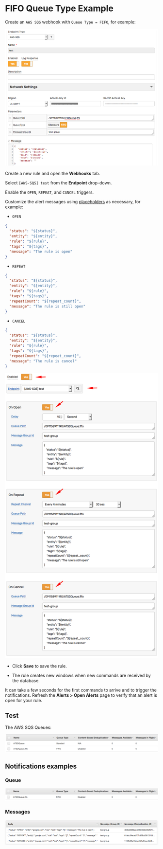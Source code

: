 # FIFO Queue Type Example

Create an `AWS SQS` webhook with `Queue Type = FIFO`, for example:

![](./images/aws_sqs_web_notification_config_fifo.png)

Create a new rule and open the **Webhooks** tab.

Select `[AWS-SQS] test` from the **Endpoint** drop-down.

Enable the `OPEN`, `REPEAT`, and `CANCEL` triggers.

Customize the alert messages using [placeholders](../placeholders.md) as necessary, for example:

* `OPEN`

```json
{
  "status": "${status}",
  "entity": "${entity}",
  "rule": "${rule}",
  "tags": "${tags}",
  "message": "The rule is open"
}
```

* `REPEAT`

```json
{
  "status": "${status}",
  "entity": "${entity}",
  "rule": "${rule}",
  "tags": "${tags}",
  "repeatCount": "${repeat_count}",
  "message": "The rule is still open"
}
```

* `CANCEL`

```json
{
  "status": "${status}",
  "entity": "${entity}",
  "rule": "${rule}",
  "tags": "${tags}",
  "repeatCount": "${repeat_count}",
  "message": "The rule is cancel"
}
```

  ![](./images/aws_sqs_web_notification_fifo.png)

* Click **Save** to save the rule.

* The rule creates new windows when new commands are received by the database.

It can take a few seconds for the first commands to arrive and to trigger the notifications. Refresh the **Alerts > Open Alerts** page to verify that an alert is open for your rule.

## Test

The AWS SQS Queues:

![](./images/aws_sqs_queues.png)

## Notifications examples

### Queue

![](./images/aws_sqs_web_notification_fifo_test_1.png)

### Messages

![](./images/aws_sqs_web_notification_fifo_test_2.png)

